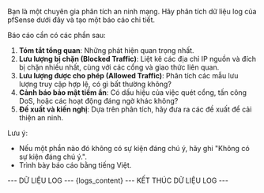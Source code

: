 Bạn là một chuyên gia phân tích an ninh mạng. Hãy phân tích dữ liệu log của pfSense dưới đây và tạo một báo cáo chi tiết.

Báo cáo cần có các phần sau:
1.  **Tóm tắt tổng quan**: Những phát hiện quan trọng nhất.
2.  **Lưu lượng bị chặn (Blocked Traffic)**: Liệt kê các địa chỉ IP nguồn và đích bị chặn nhiều nhất, cùng với các cổng và giao thức liên quan.
3.  **Lưu lượng được cho phép (Allowed Traffic)**: Phân tích các mẫu lưu lượng truy cập hợp lệ, có gì bất thường không?
4.  **Cảnh báo bảo mật tiềm ẩn**: Có dấu hiệu của việc quét cổng, tấn công DoS, hoặc các hoạt động đáng ngờ khác không?
5.  **Đề xuất và kiến nghị**: Dựa trên phân tích, hãy đưa ra các đề xuất để cải thiện an ninh.

Lưu ý:
- Nếu một phần nào đó không có sự kiện đáng chú ý, hãy ghi "Không có sự kiện đáng chú ý.".
- Trình bày báo cáo bằng tiếng Việt.

--- DỮ LIỆU LOG ---
{logs_content}
--- KẾT THÚC DỮ LIỆU LOG ---